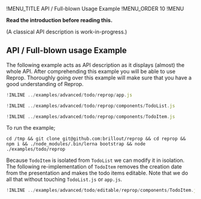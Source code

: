!MENU_TITLE API / Full-blown Usage Example
!MENU_ORDER 10
!MENU

**Read the introduction before reading this.**

(A classical API description is work-in-progress.)

## API / Full-blown usage Example

The following example acts as API description as it displays (almost) the whole API.
After comprehending this example you will be able to use Reprop.
Thoroughly going over this example will make sure that you have a good understanding of Reprop.

~~~js
!INLINE ../examples/advanced/todo/reprop/app.js
~~~

~~~js
!INLINE ../examples/advanced/todo/reprop/components/TodoList.js
~~~

~~~js
!INLINE ../examples/advanced/todo/reprop/components/TodoItem.js
~~~

To run the example;
~~~shell
cd /tmp && git clone git@github.com:brillout/reprop && cd reprop && npm i && ./node_modules/.bin/lerna bootstrap && node ./examples/todo/reprop
~~~

Because `TodoItem` is isolated from `TodoList` we can modify it in isolation.
The following re-implementation of `TodoItem`
removes the creation date from the presentation
and makes the todo items editable.
Note that we do all that without touching `TodoList.js` or `app.js`.

~~~js
!INLINE ../examples/advanced/todo/editable/reprop/components/TodoItem.js
~~~
